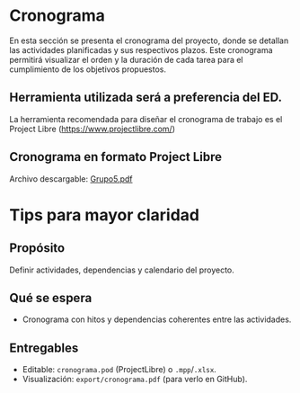 # Cronograma
En esta sección se presenta el cronograma del proyecto, donde se detallan las actividades planificadas y sus respectivos plazos. Este cronograma permitirá visualizar el orden y la duración de cada tarea para el cumplimiento de los objetivos propuestos.

## Herramienta utilizada será a preferencia del ED.
La herramienta recomendada para diseñar el cronograma de trabajo es el Project Libre (https://www.projectlibre.com/)


## Cronograma en formato Project Libre
Archivo descargable:
[Grupo5.pdf](https://github.com/user-attachments/files/22726978/Grupo5.pdf)









# Tips para mayor claridad
## Propósito
Definir actividades, dependencias y calendario del proyecto.

## Qué se espera
- Cronograma con hitos y dependencias coherentes entre las actividades.

## Entregables
- Editable: `cronograma.pod` (ProjectLibre) o `.mpp`/`.xlsx`.
- Visualización: `export/cronograma.pdf` (para verlo en GitHub).




